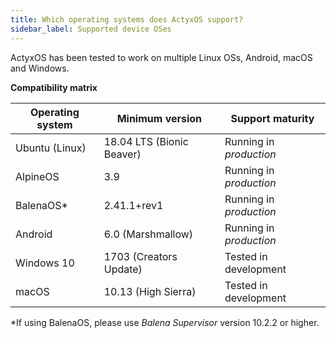 ```yaml
---
title: Which operating systems does ActyxOS support?
sidebar_label: Supported device OSes
---
```


ActyxOS has been tested to work on multiple Linux OSs, Android, macOS and Windows.

**Compatibility matrix**

| Operating system | Minimum version           | Support maturity       |
|------------------|---------------------------|------------------------|
| Ubuntu (Linux)   | 18.04 LTS (Bionic Beaver) | Running in _production_  |
| AlpineOS         | 3.9                       | Running in _production_  |
| BalenaOS*        | 2.41.1+rev1               | Running in _production_  |
| Android          | 6.0 (Marshmallow)         | Running in _production_  |
| Windows 10       | 1703 (Creators Update)    | Tested in development  |
| macOS            | 10.13 (High Sierra)       | Tested in development  |

*If using BalenaOS, please use _Balena Supervisor_ version 10.2.2 or higher.